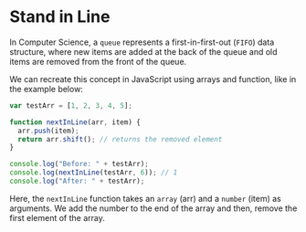# Stand in Line

In Computer Science, a `queue` represents a first-in-first-out (`FIFO`) data structure, where new items are added at the back of the queue and old items are removed from the front of the queue.

We can recreate this concept in JavaScript using arrays and function, like in the example below:

```js
var testArr = [1, 2, 3, 4, 5];

function nextInLine(arr, item) {
  arr.push(item);
  return arr.shift(); // returns the removed element
}

console.log("Before: " + testArr);
console.log(nextInLine(testArr, 6)); // 1
console.log("After: " + testArr);
```

Here, the `nextInLine` function takes an `array` (arr) and a `number` (item) as arguments.
We add the number to the end of the array and then, remove the first element of the array.
